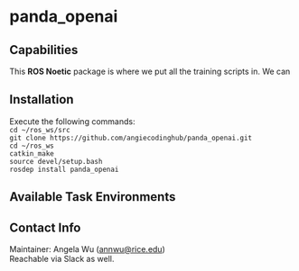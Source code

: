 # panda_openai

## Capabilities
 
This **ROS Noetic** package is where we put all the training scripts in. We can 

## Installation

Execute the following commands:<br>
`cd ~/ros_ws/src`<br>
`git clone https://github.com/angiecodinghub/panda_openai.git`<br>
`cd ~/ros_ws`<br>
`catkin_make`<br>
`source devel/setup.bash`<br>
`rosdep install panda_openai`<br>

## Available Task Environments


## Contact Info

Maintainer: Angela Wu (annwu@rice.edu) <br>
Reachable via Slack as well.
